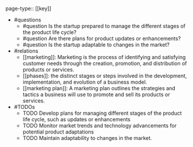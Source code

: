 page-type:: [[key]]
- #questions
	- #question Is the startup prepared to manage the different stages of the product life cycle?
	- #question Are there plans for product updates or enhancements?
	- #question Is the startup adaptable to changes in the market?
- #relations
	- [[marketing]]: Marketing is the process of identifying and satisfying customer needs through the creation, promotion, and distribution of products or services.
	- [[phases]]: the distinct stages or steps involved in the development, implementation, and evolution of a business model.
	- [[marketing plan]]: A marketing plan outlines the strategies and tactics a business will use to promote and sell its products or services.
- #TODOs
	- TODO Develop plans for managing different stages of the product life cycle, such as updates or enhancements
	- TODO  Monitor market trends and technology advancements for potential product adaptations
	- TODO  Maintain adaptability to changes in the market.















































